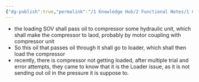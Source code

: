 ```yaml
---
{"dg-publish":true,"permalink":"/1 Knowledge Hub/2 Functional Notes/1 Career Notes/3 TSTPS Kaniha Technical Notes/5 Offsite Systems/Compressor House/compressor/","noteIcon":""}
---
```


- the loading SOV shall pass oil to compressor some hydraulic unit, which shall make the compressor to laod, probably by motor coupling with compressor unit
- So this oil that passes oil through it shall go to loader, which shall then load the compressor
- recently, there is compressor not getting loaded, after multiple trial and error attempts, they came to know that it is the Loader issue, as it is not sending out oil in the pressure it is suppose to.
